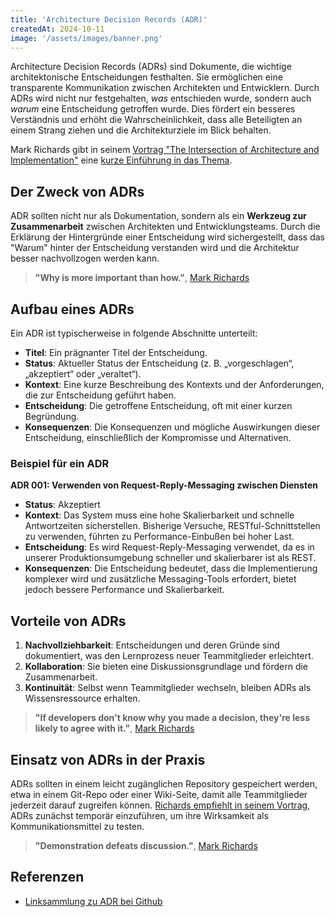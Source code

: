 ```yaml
---
title: 'Architecture Decision Records (ADR)'
createdAt: 2024-10-11
image: '/assets/images/banner.png'
---
```


Architecture Decision Records (ADRs) sind Dokumente, die wichtige architektonische Entscheidungen festhalten. Sie ermöglichen eine transparente Kommunikation zwischen Architekten und Entwicklern. Durch ADRs wird nicht nur festgehalten, _was_ entschieden wurde, sondern auch _warum_ eine Entscheidung getroffen wurde. Dies fördert ein besseres Verständnis und erhöht die Wahrscheinlichkeit, dass alle Beteiligten an einem Strang ziehen und die Architekturziele im Blick behalten.

Mark Richards gibt in seinem [Vortrag "The Intersection of Architecture and Implementation"](/posts/ri24-the_intersection_of_arch_and_impl) eine [kurze Einführung in das Thema](https://youtube.com/watch?v=n6G5qtJHmgw&t=2420s).

## Der Zweck von ADRs

ADR sollten nicht nur als Dokumentation, sondern als ein **Werkzeug zur Zusammenarbeit** zwischen Architekten und Entwicklungsteams. Durch die Erklärung der Hintergründe einer Entscheidung wird sichergestellt, dass das "Warum" hinter der Entscheidung verstanden wird und die Architektur besser nachvollzogen werden kann.

> **"Why is more important than how."**, [Mark Richards](https://youtube.com/watch?v=n6G5qtJHmgw&t=2430s)

## Aufbau eines ADRs

Ein ADR ist typischerweise in folgende Abschnitte unterteilt:

- **Titel**: Ein prägnanter Titel der Entscheidung.
- **Status**: Aktueller Status der Entscheidung (z. B. „vorgeschlagen“, „akzeptiert“ oder „veraltet“).
- **Kontext**: Eine kurze Beschreibung des Kontexts und der Anforderungen, die zur Entscheidung geführt haben.
- **Entscheidung**: Die getroffene Entscheidung, oft mit einer kurzen Begründung.
- **Konsequenzen**: Die Konsequenzen und mögliche Auswirkungen dieser Entscheidung, einschließlich der Kompromisse und Alternativen.

### Beispiel für ein ADR

**ADR 001: Verwenden von Request-Reply-Messaging zwischen Diensten**

- **Status**: Akzeptiert
- **Kontext**: Das System muss eine hohe Skalierbarkeit und schnelle Antwortzeiten sicherstellen. Bisherige Versuche, RESTful-Schnittstellen zu verwenden, führten zu Performance-Einbußen bei hoher Last.
- **Entscheidung**: Es wird Request-Reply-Messaging verwendet, da es in unserer Produktionsumgebung schneller und skalierbarer ist als REST.
- **Konsequenzen**: Die Entscheidung bedeutet, dass die Implementierung komplexer wird und zusätzliche Messaging-Tools erfordert, bietet jedoch bessere Performance und Skalierbarkeit.

## Vorteile von ADRs

1. **Nachvollziehbarkeit**: Entscheidungen und deren Gründe sind dokumentiert, was den Lernprozess neuer Teammitglieder erleichtert.
2. **Kollaboration**: Sie bieten eine Diskussionsgrundlage und fördern die Zusammenarbeit.
3. **Kontinuität**: Selbst wenn Teammitglieder wechseln, bleiben ADRs als Wissensressource erhalten.

> **"If developers don't know why you made a decision, they're less likely to agree with it."**, [Mark Richards](https://youtube.com/watch?v=n6G5qtJHmgw&t=2290s)

## Einsatz von ADRs in der Praxis

ADRs sollten in einem leicht zugänglichen Repository gespeichert werden, etwa in einem Git-Repo oder einer Wiki-Seite, damit alle Teammitglieder jederzeit darauf zugreifen können. [Richards empfiehlt in seinem Vortrag](/posts/ri24-the_intersection_of_arch_and_impl), ADRs zunächst temporär einzuführen, um ihre Wirksamkeit als Kommunikationsmittel zu testen.

> **"Demonstration defeats discussion."**, [Mark Richards](https://youtube.com/watch?v=n6G5qtJHmgw&t=3320s)

## Referenzen

- [Linksammlung zu ADR bei Github](https://github.com/joelparkerhenderson/architecture-decision-record)
